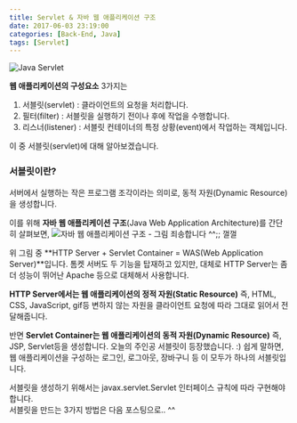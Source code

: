 ```yaml
---
title: Servlet & 자바 웹 애플리케이션 구조
date: 2017-06-03 23:19:00
categories: [Back-End, Java]
tags: [Servlet]
---
```


![Java Servlet](/image/java-servlet.png)

**웹 애플리케이션의 구성요소** 3가지는
1) 서블릿(servlet) : 클라이언트의 요청을 처리합니다.
2) 필터(filter) : 서블릿을 실행하기 전이나 후에 작업을 수행합니다.
3) 리스너(listener) : 서블릿 컨테이너의 특정 상황(event)에서 작업하는 객체입니다.

이 중 서블릿(servlet)에 대해 알아보겠습니다.

### 서블릿이란?
서버에서 실행하는 작은 프로그램 조각이라는 의미로, 동적 자원(Dynamic Resource)을 생성합니다.

이를 위해 **자바 웹 애플리케이션 구조**(Java Web Application Architecture)를 간단히 살펴보면,
![자바 웹 애플리케이션 구조 - 그림 죄송합니다 ^^;; 껄껄](/image/java-servlet-1.png)

위 그림 중 **HTTP Server + Servlet Container = WAS(Web Application Server)**입니다.
톰켓 서버도 두 기능을 탑재하고 있지만, 대체로 HTTP Server는 좀 더 성능이 뛰어난 Apache 등으로 대체해서 사용합니다.

**HTTP Server에서는 웹 애플리케이션의 정적 자원(Static Resource)** 즉, HTML, CSS, JavaScript, gif등 변하지 않는 자원을 클라이언트 요청에 따라 그대로 읽어서 전달해줍니다.

반면 **Servlet Container는 웹 애플리케이션의 동적 자원(Dynamic Resource)** 즉, JSP, Servlet등을 생성합니다.
오늘의 주인공 서블릿이 등장했습니다. :)
쉽게 말하면, 웹 애플리케이션을 구성하는 로그인, 로그아웃, 장바구니 등 이 모두가 하나의 서블릿입니다.

서블릿을 생성하기 위해서는 javax.servlet.Servlet 인터페이스 규칙에 따라 구현해야합니다.  
서블릿을 만드는 3가지 방법은 다음 포스팅으로.. ^^
